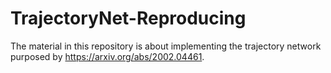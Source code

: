 # TrajectoryNet-Reproducing
The material in this repository is about implementing the trajectory network purposed by https://arxiv.org/abs/2002.04461.
